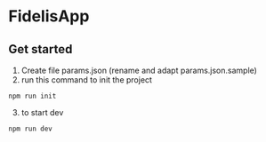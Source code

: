 # FidelisApp

## Get started
1. Create file params.json (rename and adapt params.json.sample) 
2. run this command to init the project
```shell
npm run init
```
3. to start dev
```shell
npm run dev
```